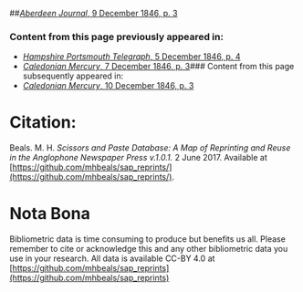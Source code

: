 ##[*Aberdeen Journal*, 9 December 1846, p. 3](https://mhbeals.github.io/sap_html/Aberdeen-Journal/Aberdeen-Journal-9-December-1846-p-3)

### Content from this page previously appeared in:
+ [*Hampshire Portsmouth Telegraph*, 5 December 1846, p. 4](https://mhbeals.github.io/sap_html/Hampshire-Portsmouth-Telegraph/Hampshire-Portsmouth-Telegraph-5-December-1846-p-4)
+ [*Caledonian Mercury*, 7 December 1846, p. 3](https://mhbeals.github.io/sap_html/Caledonian-Mercury/Caledonian-Mercury-7-December-1846-p-3)### Content from this page subsequently appeared in:
+ [*Caledonian Mercury*, 10 December 1846, p. 3](https://mhbeals.github.io/sap_html/Caledonian-Mercury/Caledonian-Mercury-10-December-1846-p-3)
                    
# Citation: 

Beals. M. H. *Scissors and Paste Database: A Map of Reprinting and Reuse in the Anglophone Newspaper Press v.1.0.1.* 2 June 2017. Available at [https://github.com/mhbeals/sap_reprints/](https://github.com/mhbeals/sap_reprints/). 
                    
# Nota Bona

Bibliometric data is time consuming to produce but benefits us all. Please remember to cite or acknowledge this and any other bibliometric data you use in your research. All data is available CC-BY 4.0 at [https://github.com/mhbeals/sap_reprints](https://github.com/mhbeals/sap_reprints)